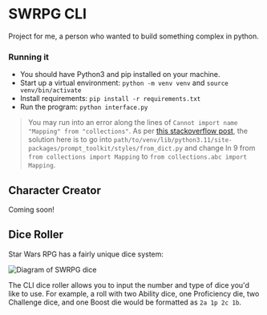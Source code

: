 # SWRPG CLI

Project for me, a person who wanted to build something complex in python.

### Running it

- You should have Python3 and pip installed on your machine.
- Start up a virtual environment: `python -m venv venv` and `source venv/bin/activate`
- Install requirements: `pip install -r requirements.txt`
- Run the program: `python interface.py`

> You may run into an error along the lines of `Cannot import name "Mapping" from "collections"`. As per [this stackoverflow post](https://stackoverflow.com/questions/71595728/pip-importerror-cannot-import-name-mapping-from-collections), the solution here is to go into `path/to/venv/lib/python3.11/site-packages/prompt_toolkit/styles/from_dict.py` and change ln 9 from `from collections import Mapping` to `from collections.abc import Mapping`. 


## Character Creator

Coming soon!

## Dice Roller

Star Wars RPG has a fairly unique dice system:

![Diagram of SWRPG dice](https://static.wikia.nocookie.net/star-wars-rpg-ffg/images/a/a8/FFG-StarWarsRPG_DICE%2BGUIDE.jpg/revision/latest/scale-to-width-down/1000?cb=20181218073231)

The CLI dice roller allows you to input the number and type of dice you'd like to use. For example, a roll with two Ability dice, one Proficiency die, two Challenge dice, and one Boost die would be formatted as `2a 1p 2c 1b`.

